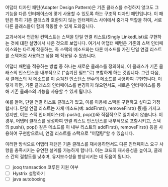 
어댑터 디자인 패턴(Adapter Design Pattern)은 기존 클래스를 수정하지 않고도 그 기능을 다른 인터페이스에 맞게 사용할 수 있도록 하는 구조적 디자인 패턴입니다. 이 패턴은 특히 기존 클래스와 호환되지 않는 인터페이스 사이에서 중개자 역할을 하여, 서로 다른 클래스들이 함께 작동할 수 있게 도와줍니다.

교과서에서 언급된 컨텍스트는 스택을 단일 연결 리스트(Singly LinkedList)로 구현하는 것에 대한 설명에서 나온 것으로 보입니다. 여기서 어댑터 패턴은 기존의 스택 인터페이스와는 다르게 작동하는, 즉 스택의 메소드와는 다른 메소드를 가진 단일 연결 리스트를 스택처럼 사용하고 싶을 때 적용될 수 있습니다.

어댑터 패턴을 적용하는 방법 중 하나는 새로운 클래스를 정의하되, 이 클래스가 기존 클래스의 인스턴스를 내부적으로 ("숨겨진 필드"로) 포함하게 하는 것입니다. 그런 다음, 새 클래스의 각 메소드를 이 숨겨진 인스턴스 변수의 메소드를 사용하여 구현합니다. 이렇게 하면, 기존 클래스의 인터페이스를 변경하지 않으면서도, 새로운 인터페이스를 통해 기존 클래스의 기능을 사용할 수 있게 됩니다.

예를 들어, 단일 연결 리스트 클래스가 있고, 이를 이용해 스택을 구현하고 싶다고 가정합시다. 단일 연결 리스트는 자체 메소드(예: addFirst(), removeFirst() 등)를 가지고 있지만, 이는 스택 인터페이스(예: push(), pop())와 직접적으로 일치하지 않습니다. 이 경우, 어댑터 클래스를 생성하여 연결 리스트 인스턴스를 내부적으로 포함시키고, 스택의 push(), pop() 같은 메소드를 이 내부 리스트의 addFirst(), removeFirst() 등을 사용하여 구현함으로써, 연결 리스트를 스택으로 "어댑팅"할 수 있습니다.

이러한 방식으로 어댑터 패턴은 기존 클래스를 재사용하면서도 다른 인터페이스 요구 사항을 충족시키는 유연한 설계를 가능하게 합니다. 이는 코드의 재사용성을 높이고, 클래스 간의 결합도를 낮추며, 유지보수성을 향상시키는 데 도움이 됩니다.



- [ ] jooq transaction 코루틴 지원 여부
- [ ] Hystrix 설명하기
- [ ] java autoboxing